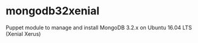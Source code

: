 # mongodb32xenial
Puppet module to manage and install MongoDB 3.2.x on Ubuntu 16.04 LTS (Xenial Xerus)

